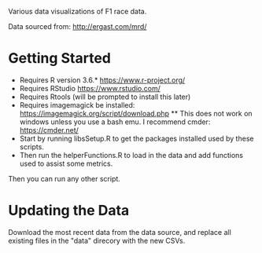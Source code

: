 Various data visualizations of F1 race data.

Data sourced from: http://ergast.com/mrd/

# Getting Started

* Requires R version 3.6.* https://www.r-project.org/
* Requires RStudio https://www.rstudio.com/
* Requires Rtools (will be prompted to install this later)
* Requires imagemagick be installed: https://imagemagick.org/script/download.php
** This does not work on windows unless you use a bash emu. I recommend cmder: https://cmder.net/
* Start by running libsSetup.R to get the packages installed used by these scripts.
* Then run the helperFunctions.R to load in the data and add functions used to assist some metrics.

Then you can run any other script.

# Updating the Data

Download the most recent data from the data source, and replace all existing files in the "data" direcory with the new CSVs.